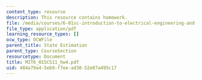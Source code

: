 ```yaml
---
content_type: resource
description: This resource contains homework.
file: /media/courses/6-01sc-introduction-to-electrical-engineering-and-computer-science-i-spring-2011/484a79a45eb9f7eead3052e87a495c17_MIT6_01SCS11_hw4.pdf
file_type: application/pdf
learning_resource_types: []
ocw_type: OCWFile
parent_title: State Estimation
parent_type: CourseSection
resourcetype: Document
title: MIT6_01SCS11_hw4.pdf
uid: 484a79a4-5eb9-f7ee-ad30-52e87a495c17
---
```

